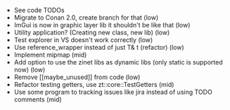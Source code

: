 - See code TODOs
- Migrate to Conan 2.0, create branch for that (low)
- ImGui is now in graphic layer lib it shouldn't be like that (low)
- Utility application? (Creating new class, new lib) (low)
- Test explorer in VS doesn't work correctly (low)
- Use reference_wrapper instead of just T& t (refactor) (low)
- Implement mipmap (mid)
- Add option to use the zinet libs as dynamic libs (only static is supported now) (low)
- Remove [[maybe_unused]] from code (low)
- Refactor testing getters, use zt::core::TestGetters (mid)
- Use some program to tracking issues like jira instead of using TODO comments (mid)